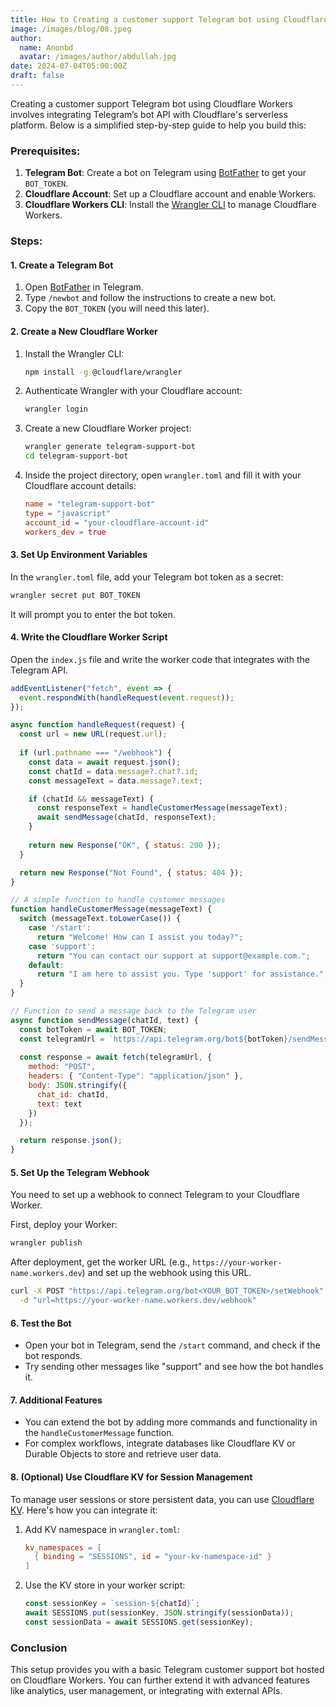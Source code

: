 ```yaml
---
title: How to Creating a customer support Telegram bot using Cloudflare Workers.
image: /images/blog/08.jpeg
author:
  name: Anonbd
  avatar: /images/author/abdullah.jpg
date: 2024-07-04T05:00:00Z
draft: false
---
```


Creating a customer support Telegram bot using Cloudflare Workers involves integrating Telegram’s bot API with Cloudflare's serverless platform. Below is a simplified step-by-step guide to help you build this:

### Prerequisites:
1. **Telegram Bot**: Create a bot on Telegram using [BotFather](https://t.me/botfather) to get your `BOT_TOKEN`.
2. **Cloudflare Account**: Set up a Cloudflare account and enable Workers.
3. **Cloudflare Workers CLI**: Install the [Wrangler CLI](https://developers.cloudflare.com/workers/wrangler/get-started/) to manage Cloudflare Workers.

### Steps:

#### 1. Create a Telegram Bot
1. Open [BotFather](https://t.me/botfather) in Telegram.
2. Type `/newbot` and follow the instructions to create a new bot.
3. Copy the `BOT_TOKEN` (you will need this later).

#### 2. Create a New Cloudflare Worker

1. Install the Wrangler CLI:
   ```bash
   npm install -g @cloudflare/wrangler
   ```

2. Authenticate Wrangler with your Cloudflare account:
   ```bash
   wrangler login
   ```

3. Create a new Cloudflare Worker project:
   ```bash
   wrangler generate telegram-support-bot
   cd telegram-support-bot
   ```

4. Inside the project directory, open `wrangler.toml` and fill it with your Cloudflare account details:
   ```toml
   name = "telegram-support-bot"
   type = "javascript"
   account_id = "your-cloudflare-account-id"
   workers_dev = true
   ```

#### 3. Set Up Environment Variables

In the `wrangler.toml` file, add your Telegram bot token as a secret:
```bash
wrangler secret put BOT_TOKEN
```
It will prompt you to enter the bot token.

#### 4. Write the Cloudflare Worker Script

Open the `index.js` file and write the worker code that integrates with the Telegram API.

```javascript
addEventListener("fetch", event => {
  event.respondWith(handleRequest(event.request));
});

async function handleRequest(request) {
  const url = new URL(request.url);
  
  if (url.pathname === "/webhook") {
    const data = await request.json();
    const chatId = data.message?.chat?.id;
    const messageText = data.message?.text;

    if (chatId && messageText) {
      const responseText = handleCustomerMessage(messageText);
      await sendMessage(chatId, responseText);
    }
    
    return new Response("OK", { status: 200 });
  }

  return new Response("Not Found", { status: 404 });
}

// A simple function to handle customer messages
function handleCustomerMessage(messageText) {
  switch (messageText.toLowerCase()) {
    case '/start':
      return "Welcome! How can I assist you today?";
    case 'support':
      return "You can contact our support at support@example.com.";
    default:
      return "I am here to assist you. Type 'support' for assistance.";
  }
}

// Function to send a message back to the Telegram user
async function sendMessage(chatId, text) {
  const botToken = await BOT_TOKEN;
  const telegramUrl = `https://api.telegram.org/bot${botToken}/sendMessage`;
  
  const response = await fetch(telegramUrl, {
    method: "POST",
    headers: { "Content-Type": "application/json" },
    body: JSON.stringify({
      chat_id: chatId,
      text: text
    })
  });

  return response.json();
}
```

#### 5. Set Up the Telegram Webhook

You need to set up a webhook to connect Telegram to your Cloudflare Worker.

First, deploy your Worker:
```bash
wrangler publish
```

After deployment, get the worker URL (e.g., `https://your-worker-name.workers.dev`) and set up the webhook using this URL.

```bash
curl -X POST "https://api.telegram.org/bot<YOUR_BOT_TOKEN>/setWebhook" \
  -d "url=https://your-worker-name.workers.dev/webhook"
```

#### 6. Test the Bot

- Open your bot in Telegram, send the `/start` command, and check if the bot responds.
- Try sending other messages like "support" and see how the bot handles it.

#### 7. Additional Features

- You can extend the bot by adding more commands and functionality in the `handleCustomerMessage` function.
- For complex workflows, integrate databases like Cloudflare KV or Durable Objects to store and retrieve user data.

#### 8. (Optional) Use Cloudflare KV for Session Management

To manage user sessions or store persistent data, you can use [Cloudflare KV](https://developers.cloudflare.com/workers/learning/how-kv-works/). Here's how you can integrate it:

1. Add KV namespace in `wrangler.toml`:
   ```toml
   kv_namespaces = [
     { binding = "SESSIONS", id = "your-kv-namespace-id" }
   ]
   ```

2. Use the KV store in your worker script:
   ```javascript
   const sessionKey = `session-${chatId}`;
   await SESSIONS.put(sessionKey, JSON.stringify(sessionData));
   const sessionData = await SESSIONS.get(sessionKey);
   ```

### Conclusion

This setup provides you with a basic Telegram customer support bot hosted on Cloudflare Workers. You can further extend it with advanced features like analytics, user management, or integrating with external APIs.
